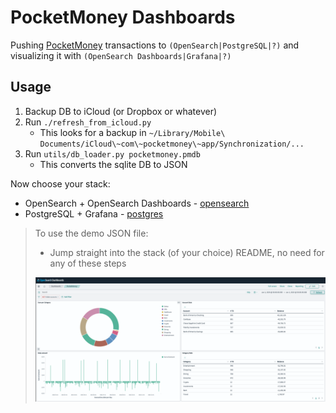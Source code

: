 # PocketMoney Dashboards

Pushing [PocketMoney](https://apps.apple.com/us/app/pocketmoney/id1281288102) transactions to `(OpenSearch|PostgreSQL|?)` and visualizing it with `(OpenSearch Dashboards|Grafana|?)`


## Usage

1. Backup DB to iCloud (or Dropbox or whatever)
1. Run `./refresh_from_icloud.py`
    * This looks for a backup in `~/Library/Mobile\ Documents/iCloud\~com\~pocketmoney\~app/Synchronization/...` 
1. Run `utils/db_loader.py pocketmoney.pmdb`
    * This converts the sqlite DB to JSON

Now choose your stack:
* OpenSearch + OpenSearch Dashboards - [opensearch](opensearch/README.md)
* PostgreSQL + Grafana - [postgres](...)


> To use the demo JSON file:
> * Jump straight into the stack (of your choice) README, no need for any of these steps
> 
> ![Demo dashboard - OpenSearch](samples/demo.png)